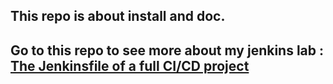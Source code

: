 ## This repo is about install and doc.
## Go to this repo to see more about my jenkins lab : [The Jenkinsfile of a full CI/CD project](https://github.com/Amlys/full-cicd-project/blob/main/Jenkinsfile)